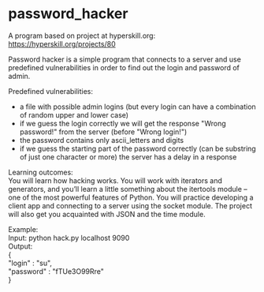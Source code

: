 # password_hacker
A program based on project at hyperskill.org: https://hyperskill.org/projects/80
   
Password hacker is a simple program that connects to a server and use predefined vulnerabilities in order to find out the login and password of admin. 

Predefined vulnerabilities:
- a file with possible admin logins (but every login can have a combination of random upper and lower case)
- if we guess the login correctly we will get the response "Wrong password!" from the server (before "Wrong login!")
- the password contains only ascii_letters and digits
- if we guess the starting part of the password correctly (can be substring of just one character or more) the server has a delay in a response

Learning outcomes:  
You will learn how hacking works. You will work with iterators and generators, and you’ll learn a little something about the itertools module – 
one of the most powerful features of Python. You will practice developing a client app and connecting to a server using the socket module. 
The project will also get you acquainted with JSON and the time module.
 
   
Example:  
Input: python hack.py localhost 9090  
Output:  
{  
      "login" : "su",  
      "password" : "fTUe3O99Rre"  
}  
